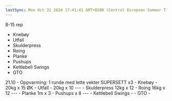 ```yaml
---
lastSync: Mon Oct 21 2024 17:41:41 GMT+0200 (Central European Summer Time)
---
```

8-15 rep
- Knebøy
- Utfall
- Skulderpress
- Roing
- Planke 
- Pushups
- Kettlebell Swings
- GTO

21.10
	- Oppvarming: 1 runde med lette vekter
	SUPERSETT x3
	- Knebøy - 20kg x 15 ØK
	- Utfall - 20kg x 10 
	---
	- Skulderpress 12kg x 12
	- Roing 16kg x 12
	---
	- Planke 1m x 3
	- Pushups x 8
	---
	- Kettlebell Swings -
	- GTO -